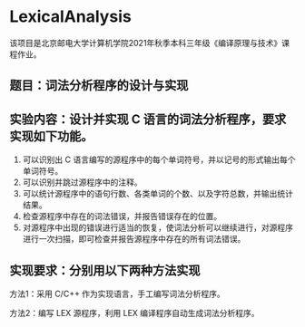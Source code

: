 # LexicalAnalysis

该项目是北京邮电大学计算机学院2021年秋季本科三年级《编译原理与技术》课程作业。

## 题目：词法分析程序的设计与实现

## 实验内容：设计并实现 C 语言的词法分析程序，要求实现如下功能。

1. 可以识别出 C 语言编写的源程序中的每个单词符号，并以记号的形式输出每个单词符号。
2. 可以识别并跳过源程序中的注释。
3. 可以统计源程序中的语句行数、各类单词的个数、以及字符总数，并输出统计结果。
4. 检查源程序中存在的词法错误，并报告错误存在的位置。
5. 对源程序中出现的错误进行适当的恢复，使词法分析可以继续进行，对源程序进行一次扫描，即可检查并报告源程序中存在的所有词法错误。

## 实现要求：分别用以下两种方法实现

方法1：采用 C/C++ 作为实现语言，手工编写词法分析程序。

方法2：编写 LEX 源程序，利用 LEX 编译程序自动生成词法分析程序。